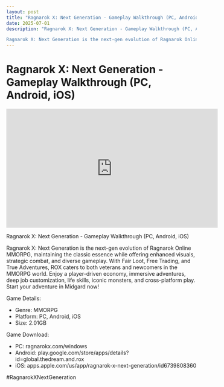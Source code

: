 ```yaml
---
layout: post
title: "Ragnarok X: Next Generation - Gameplay Walkthrough (PC, Android, iOS)"
date: 2025-07-01
description: "Ragnarok X: Next Generation - Gameplay Walkthrough (PC, Android, iOS)

Ragnarok X: Next Generation is the next-gen evolution of Ragnarok Online MMORPG, ..."
---
```


<h1 class="youtube-post-title">Ragnarok X: Next Generation - Gameplay Walkthrough (PC, Android, iOS)</h1>

<iframe width="560" height="315" src="https://www.youtube.com/embed/KBsSn7xjTQM" class="youtube-post-embed" frameborder="0" allowfullscreen></iframe>

<p class="youtube-post-description">Ragnarok X: Next Generation - Gameplay Walkthrough (PC, Android, iOS)

Ragnarok X: Next Generation is the next-gen evolution of Ragnarok Online MMORPG, maintaining the classic essence while offering enhanced visuals, strategic combat, and diverse gameplay. With Fair Loot, Free Trading, and True Adventures, ROX caters to both veterans and newcomers in the MMORPG world. Enjoy a player-driven economy, immersive adventures, deep job customization, life skills, iconic monsters, and cross-platform play. Start your adventure in Midgard now!

Game Details:

- Genre: MMORPG
- Platform: PC, Android, iOS
- Size: 2.01GB

Game Download:

- PC: ragnarokx.com/windows
- Android: play.google.com/store/apps/details?id=global.thedream.and.rox
- iOS: apps.apple.com/us/app/ragnarok-x-next-generation/id6739808360

#RagnarokXNextGeneration</p>
